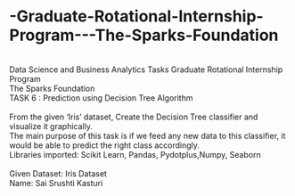 # -Graduate-Rotational-Internship-Program---The-Sparks-Foundation
<br>Data Science and Business Analytics Tasks Graduate Rotational Internship Program 
<br>The Sparks Foundation
<br>TASK 6 : Prediction using Decision Tree Algorithm  
<br>From the given ‘Iris’ dataset, Create the Decision Tree classifier and visualize it graphically.
<br>The main purpose of this task is if we feed any new data to this classifier, it would be able to predict the right class accordingly. 
<br>Libraries imported: Scikit Learn, Pandas, Pydotplus,Numpy, Seaborn  
<br>Given Dataset: Iris Dataset 
<br> Name: Sai Srushti Kasturi
